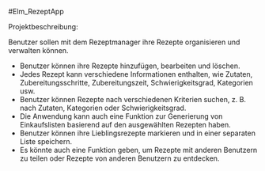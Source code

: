 #Elm_RezeptApp

Projektbeschreibung: 

Benutzer sollen mit dem Rezeptmanager ihre Rezepte organisieren und verwalten können. 

- Benutzer können ihre Rezepte hinzufügen, bearbeiten und löschen.
- Jedes Rezept kann verschiedene Informationen enthalten, wie Zutaten, Zubereitungsschritte, Zubereitungszeit, Schwierigkeitsgrad, Kategorien usw.
- Benutzer können Rezepte nach verschiedenen Kriterien suchen, z. B. nach Zutaten, Kategorien oder Schwierigkeitsgrad.
- Die Anwendung kann auch eine Funktion zur Generierung von Einkaufslisten basierend auf den ausgewählten Rezepten haben.
- Benutzer können ihre Lieblingsrezepte markieren und in einer separaten Liste speichern.
- Es könnte auch eine Funktion geben, um Rezepte mit anderen Benutzern zu teilen oder Rezepte von anderen Benutzern zu entdecken.
